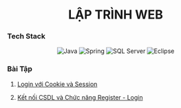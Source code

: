 <h1 align="center">LẬP TRÌNH WEB</h1>

### Tech Stack

<p align="center">
  <img alt="Java" src="https://img.shields.io/badge/Java-ED8B00?style=for-the-badge&logo=java&logoColor=white" />
  <img alt="Spring" src="https://img.shields.io/badge/Spring-6DB33F?style=for-the-badge&logo=spring&logoColor=white" />
  <img alt="SQL Server" src="https://img.shields.io/badge/SQL%20Server-CC2927?style=for-the-badge&logo=microsoft%20sql%20server&logoColor=white" />
  <img alt="Eclipse" src="https://img.shields.io/badge/Eclipse-2C2255?style=for-the-badge&logo=eclipse&logoColor=white" />
</p>

### Bài Tập
1. [Login với Cookie và Session](https://github.com/ltaamlee/Web-Programming/tree/c86721d4be010374913f9002416a4be78cfa775a/BUOI2/BTChuong2)

2. [Kết nối CSDL và Chức năng Register - Login](https://github.com/ltaamlee/Web-Programming/tree/c86721d4be010374913f9002416a4be78cfa775a/BUOI3/BTChuong3)